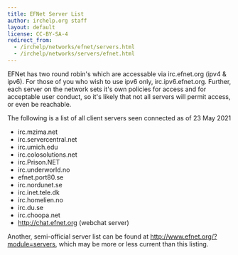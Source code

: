 ```yaml
---
title: EFNet Server List
author: irchelp.org staff
layout: default
license: CC-BY-SA-4
redirect_from:
  - /irchelp/networks/efnet/servers.html
  - /irchelp/networks/servers/efnet.html
---
```


EFNet has two round robin's which are accessable via irc.efnet.org (ipv4 & ipv6). For those of you who wish to use ipv6 only, irc.ipv6.efnet.org.
Further, each server on the network sets it's own policies for access and for acceptable user conduct, so it's likely that not all
servers will permit access, or even be reachable.

The following is a list of all client servers seen connected as of 23 May 2021

* irc.mzima.net
* irc.servercentral.net
* irc.umich.edu
* irc.colosolutions.net
* irc.Prison.NET
* irc.underworld.no
* efnet.port80.se
* irc.nordunet.se
* irc.inet.tele.dk
* irc.homelien.no
* irc.du.se
* irc.choopa.net
* <http://chat.efnet.org> (webchat server)

Another, semi-official server list can be found at <http://www.efnet.org/?module=servers>, which may be more or less current than this listing.
